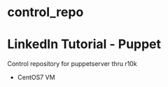 # control_repo
LinkedIn Tutorial - Puppet
===================================================================================
Control repository for puppetserver thru r10k
- CentOS7 VM

